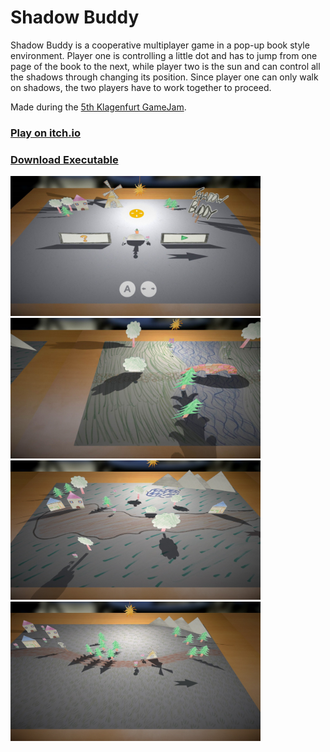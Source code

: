 # Shadow Buddy

Shadow Buddy is a cooperative multiplayer game in a pop-up book style environment. Player one is controlling a little dot and has to jump from one page of the book to the next, while player two is the sun and can control all the shadows through changing its position. Since player one can only walk on shadows, the two players have to work together to proceed.

Made during the [5th Klagenfurt GameJam](https://www.itec.aau.at/gamejam/).

### [Play on itch.io](https://kruemelkatze.itch.io/shadow-buddy)

### [Download Executable](./Releases)

<img width="400" alt="Screenshot 1" src="Screenshots/1.jpg"/> <img width="400" alt="Screenshot 2" src="Screenshots/2.jpg"/>
<img width="400" alt="Screenshot 3" src="Screenshots/3.jpg"/> <img width="400" alt="Screenshot 4" src="Screenshots/4.jpg"/>
